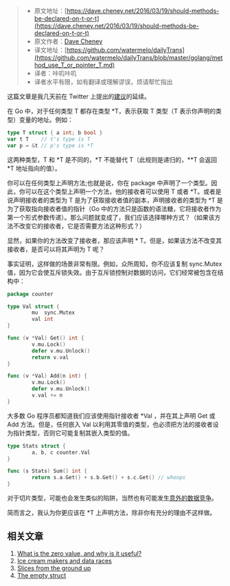 > * 原文地址：[https://dave.cheney.net/2016/03/19/should-methods-be-declared-on-t-or-t](https://dave.cheney.net/2016/03/19/should-methods-be-declared-on-t-or-t)
> * 原文作者：[Dave Cheney](https://dave.cheney.net/)
> * 译文地址：[https://github.com/watermelo/dailyTrans](https://github.com/watermelo/dailyTrans/blob/master/golang/method_use_T_or_pointer_T.md)
> * 译者：咔叽咔叽  
> * 译者水平有限，如有翻译或理解谬误，烦请帮忙指出

这篇文章是我几天前在 Twitter 上提出的[建议](https://twitter.com/davecheney/status/710604764640256000)的延续。

在 Go 中，对于任何类型 T 都存在类型 *T，表示获取 T 类型（T 表示你声明的类型）变量的地址。例如：

```go
type T struct { a int; b bool }
var t T    // t's type is T
var p = &t // p's type is *T
```

这两种类型，T 和 *T 是不同的，*T 不能替代 T（此规则是递归的，**T 会返回 *T 地址指向的值）。

你可以在任何类型上声明方法;也就是说，你在 package 中声明了一个类型。因此，你可以在这个类型上声明一个方法，他的接收者可以使用 T 或者 *T。或者是说声明接收者的类型为 T 是为了获取接收者值的副本，声明接收者的类型为 *T 是为了获取指向接收者值的指针（Go 中的方法只是函数的语法糖，它将接收者作为第一个形式参数传递）。那么问题就变成了，我们应该选择哪种方式？（如果该方法不改变它的接收者，它是否需要方法这种形式？）

显然，如果你的方法改变了接收者，那应该声明 * T。但是，如果该方法不改变其接收者，是否可以将其声明为 T 呢？

事实证明，这样做的场景非常有限。例如，众所周知，你不应该复制 sync.Mutex 值，因为它会使互斥锁失效。由于互斥锁控制对数据的访问，它们经常被包含在结构中：

```go
package counter

type Val struct {
        mu  sync.Mutex
        val int
}

func (v *Val) Get() int {
        v.mu.Lock()
        defer v.mu.Unlock()
        return v.val
}

func (v *Val) Add(n int) {
        v.mu.Lock()
        defer v.mu.Unlock()
        v.val += n
}
```

大多数 Go 程序员都知道我们应该使用指针接收者 *Val ，并在其上声明 Get 或 Add 方法。但是，任何嵌入 Val 以利用其零值的类型，也必须把方法的接收者设为指针类型，否则它可能复制其嵌入类型的值。

```go
type Stats struct {
        a, b, c counter.Val
}

func (s Stats) Sum() int {
        return s.a.Get() + s.b.Get() + s.c.Get() // whoops
}
```

对于切片类型，可能也会发生类似的陷阱，当然也有可能发生[意外的数据竞争](https://dave.cheney.net/2015/11/18/wednesday-pop-quiz-spot-the-race)。

简而言之，我认为你更应该在 *T 上声明方法，除非你有充分的理由不这样做。

## 相关文章
1. [What is the zero value, and why is it useful?](https://dave.cheney.net/2013/01/19/what-is-the-zero-value-and-why-is-it-useful)
2. [Ice cream makers and data races](https://dave.cheney.net/2014/06/27/ice-cream-makers-and-data-races)
3. [Slices from the ground up](https://dave.cheney.net/2018/07/12/slices-from-the-ground-up)
4. [The empty struct](https://dave.cheney.net/2014/03/25/the-empty-struct)